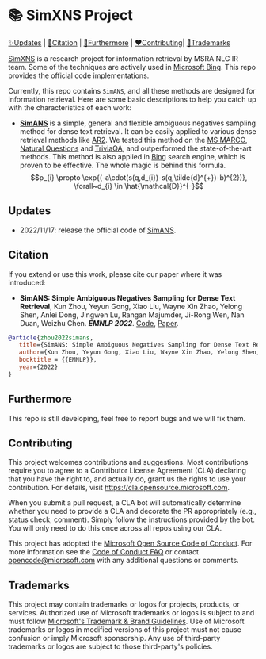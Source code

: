 # 📚 SimXNS Project

[✨Updates](#️UPDATES) | [📜Citation](#Citation) | [🤘Furthermore](#Furthermore) | [❤️Contributing](#Contributing)| [🔑Trademarks](#Trademarks)

[SimXNS](https://aka.ms/simxns) is a research project for information retrieval by MSRA NLC IR team. Some of the techniques are actively used in [Microsoft Bing](https://www.bing.com/). This repo provides the official code implementations.

Currently, this repo contains `SimANS`, and all these methods are designed for information retrieval.
Here are some basic descriptions to help you catch up with the characteristics of each work:
- [**SimANS**](https://arxiv.org/abs/2210.11773) is a simple, general and flexible ambiguous negatives sampling method for dense text retrieval. It can be easily applied to various dense retrieval methods like [AR2](https://github.com/microsoft/AR2). We tested this method on the [MS MARCO](https://microsoft.github.io/msmarco/), [Natural Questions](https://ai.google.com/research/NaturalQuestions/) and [TriviaQA](http://nlp.cs.washington.edu/triviaqa/), and outperformed the state-of-the-art methods. This method is also applied in [Bing](https://www.bing.com/) search engine, which is proven to be effective. The whole magic is behind this formula.
$$p_{i} \propto \exp{(-a\cdot(s(q,d_{i})-s(q,\tilde{d}^{+})-b)^{2})}, \forall~d_{i} \in \hat{\mathcal{D}}^{-}$$


## Updates

- 2022/11/17: release the official code of [SimANS](https://github.com/microsoft/SimXNS/tree/main/SimANS).


## Citation
If you extend or use this work, please cite our paper where it was introduced:


- **SimANS: Simple Ambiguous Negatives Sampling for Dense Text Retrieval**, Kun Zhou, Yeyun Gong, Xiao Liu, Wayne Xin Zhao, Yelong Shen, Anlei Dong, Jingwen Lu, Rangan Majumder, Ji-Rong Wen, Nan Duan, Weizhu Chen. ***EMNLP 2022***. [Code](https://github.com/microsoft/SimXNS/tree/main/SimANS), [Paper](https://arxiv.org/abs/2210.11773).
```bibtex
@article{zhou2022simans,
   title={SimANS: Simple Ambiguous Negatives Sampling for Dense Text Retrieval},
   author={Kun Zhou, Yeyun Gong, Xiao Liu, Wayne Xin Zhao, Yelong Shen, Anlei Dong, Jingwen Lu, Rangan Majumder, Ji-Rong Wen, Nan Duan and Weizhu Chen},
   booktitle = {{EMNLP}},
   year={2022}
}
```


## Furthermore

This repo is still developing, feel free to report bugs and we will fix them.


## Contributing

This project welcomes contributions and suggestions.  Most contributions require you to agree to a
Contributor License Agreement (CLA) declaring that you have the right to, and actually do, grant us
the rights to use your contribution. For details, visit https://cla.opensource.microsoft.com.

When you submit a pull request, a CLA bot will automatically determine whether you need to provide
a CLA and decorate the PR appropriately (e.g., status check, comment). Simply follow the instructions
provided by the bot. You will only need to do this once across all repos using our CLA.

This project has adopted the [Microsoft Open Source Code of Conduct](https://opensource.microsoft.com/codeofconduct/).
For more information see the [Code of Conduct FAQ](https://opensource.microsoft.com/codeofconduct/faq/) or
contact [opencode@microsoft.com](mailto:opencode@microsoft.com) with any additional questions or comments.


## Trademarks

This project may contain trademarks or logos for projects, products, or services. Authorized use of Microsoft 
trademarks or logos is subject to and must follow 
[Microsoft's Trademark & Brand Guidelines](https://www.microsoft.com/en-us/legal/intellectualproperty/trademarks/usage/general).
Use of Microsoft trademarks or logos in modified versions of this project must not cause confusion or imply Microsoft sponsorship.
Any use of third-party trademarks or logos are subject to those third-party's policies.
